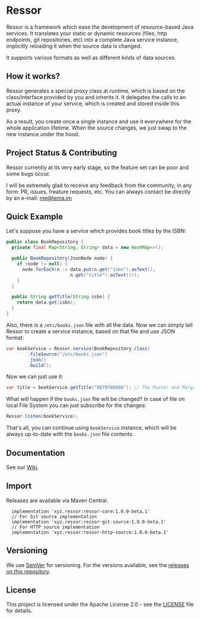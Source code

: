 # Ressor

Ressor is a framework which ease the development of resource-based Java services. It translates your static or dynamic resources (files, http endpoints, git repositories, etc) into a complete Java service instance, implicitly reloading it when the source data is changed.

It supports various formats as well as different kinds of data sources.

## How it works?

Ressor generates a special proxy class at runtime, which is based on the class/interface provided by you and inherits it. It delegates the calls to an actual instance of your service, which is created and stored inside this proxy.

As a result, you create once a single instance and use it everywhere for the whole application lifetime. When the source changes, we just swap to the new instance under the hood.

## Project Status & Contributing

Ressor currently at its very early stage, so the feature set can be poor and some bugs occur.

I will be extremely glad to receive any feedback from the community, in any form: PR, issues, freature requests, etc. You can always contact be directly by an e-mail: me@tema.im

## Quick Example

Let's suppose you have a service which provides book titles by the ISBN:

```java
public class BookRepository {
  private final Map<String, String> data = new HashMap<>();

  public BookRepository(JsonNode node) {
    if (node != null) {
      node.forEach(n -> data.put(n.get("isbn").asText(),
                        n.get("title").asText()));
    }
  }

  public String getTitle(String isbn) {
    return data.get(isbn);
  }
}
```

Also, there is a `/etc/books.json` file with all the data. Now we can simply tell Ressor to create a service instance, based on that file and use JSON format:

```java
var bookService = Ressor.service(BookRepository.class)
        .fileSource("/etc/books.json")
        .json()
        .build();
```

Now we can just use it:

```java
var title = bookService.getTitle("0679760806"); // The Master and Margarita
```

What will happen if the `books.json` file will be changed? In case of file on local File System you can just subscribe for the changes:

```java
Ressor.listen(bookService);
```

That's all, you can continue using `bookService` instance, which will be always up-to-date with the `books.json` file contents.

## Documentation

See our [Wiki](https://github.com/dmart28/ressor/wiki).

## Import

Releases are available via Maven Central.

```
  implementation 'xyz.ressor:ressor-core:1.0.0-beta.1'
  // For Git source implementation
  implementation 'xyz.ressor:ressor-git-source:1.0.0-beta.1'
  // For HTTP source implementation
  implementation 'xyz.ressor:ressor-http-source:1.0.0-beta.1'
```

## Versioning

We use [SemVer](http://semver.org/) for versioning. For the versions available, see the [releases on this repository](https://github.com/dmart28/ressor/releases).

## License

This project is licensed under the Apache License 2.0 - see the [LICENSE](https://github.com/dmart28/ressor/blob/master/LICENSE) file for details.
